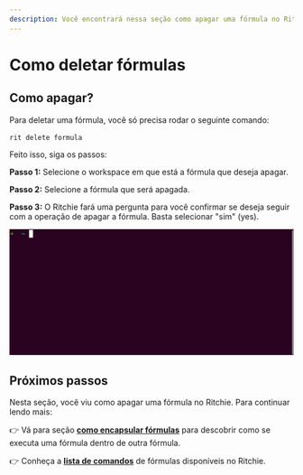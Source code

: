 ```yaml
---
description: Você encontrará nessa seção como apagar uma fórmula no Ritchie.
---
```


# Como deletar fórmulas

## Como apagar?

Para deletar uma fórmula, você só precisa rodar o seguinte comando: 

```text
rit delete formula
```

Feito isso, siga os passos: 

**Passo 1:** Selecione o workspace em que está a fórmula que deseja apagar. 

**Passo 2:** Selecione a fórmula que será apagada.

**Passo 3:** O Ritchie fará uma pergunta para você confirmar se deseja seguir com a operação de apagar a fórmula. Basta selecionar "sim" \(yes\). 

![](../../.gitbook/assets/delete-formula.gif)

## Próximos passos

Nesta seção, você viu como apagar uma fórmula no Ritchie. Para continuar lendo mais:

👉 Vá para seção [**como encapsular fórmulas**](como-encapsular-formulas.md) para descobrir como se executa uma fórmula dentro de outra fórmula. 

👉 Conheça a [**lista de comandos**](../../reference/list-of-commands.md) de fórmulas disponíveis no Ritchie.

